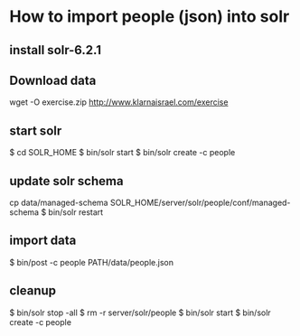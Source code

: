 # How to import people (json) into solr

## install solr-6.2.1

## Download data
wget -O exercise.zip http://www.klarnaisrael.com/exercise

## start solr
$ cd SOLR_HOME
$ bin/solr start
$ bin/solr create -c people

## update solr schema
cp data/managed-schema SOLR_HOME/server/solr/people/conf/managed-schema
$ bin/solr restart

## import data
$ bin/post -c people PATH/data/people.json



## cleanup
$ bin/solr stop -all
$ rm -r server/solr/people
$ bin/solr start
$ bin/solr create -c people
